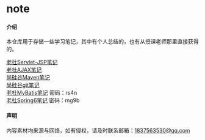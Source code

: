 # note

#### 介绍
本仓库用于存储一些学习笔记，其中有个人总结的，也有从授课老师那里直接获得的。

[老杜Servlet-JSP笔记](/Note/Servlet-JSP.md)             
[老杜AJAX笔记](/Note/AJAX.md)            
[尚硅谷Maven笔记](http://heavy_code_industry.gitee.io/code_heavy_industry/pro002-maven/)            
[尚硅谷git笔记](/Note/Git.pdf)      
[老杜MyBatis笔记](https://www.yuque.com/dujubin/ltckqu/pozck9?) 密码：rs4n         
[老杜Spring6笔记](https://www.yuque.com/dujubin/ltckqu/kipzgd?) 密码：mg9b       


#### 声明
内容素材均来源与网络，如有侵权，请及时联系邮箱：1837563530@qq.com